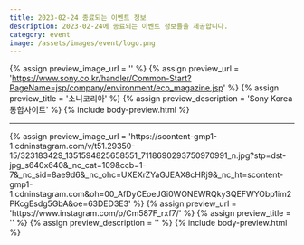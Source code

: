 ```yaml
---
title: 2023-02-24 종료되는 이벤트 정보
description: 2023-02-24에 종료되는 이벤트 정보들을 제공합니다.
category: event
image: /assets/images/event/logo.png
---
```

{% assign preview_image_url = '' %}
{% assign preview_url = 'https://www.sony.co.kr/handler/Common-Start?PageName=jsp/company/environment/eco_magazine.jsp' %}
{% assign preview_title = '소니코리아' %}
{% assign preview_description = 'Sony Korea 통합사이트' %}
{% include body-preview.html %}
<hr>{% assign preview_image_url = 'https://scontent-gmp1-1.cdninstagram.com/v/t51.29350-15/323183429_1351594825658551_7118690293750970991_n.jpg?stp=dst-jpg_s640x640&amp;_nc_cat=109&amp;ccb=1-7&amp;_nc_sid=8ae9d6&amp;_nc_ohc=UXEXrZYaGJEAX8cHRj9&amp;_nc_ht=scontent-gmp1-1.cdninstagram.com&amp;oh=00_AfDyCEoeJGi0WONEWRQky3QEFWYObp1im2PKcgEsdg5GbA&amp;oe=63DED3E3' %}
{% assign preview_url = 'https://www.instagram.com/p/Cm587F_rxf7/' %}
{% assign preview_title = '' %}
{% assign preview_description = '' %}
{% include body-preview.html %}